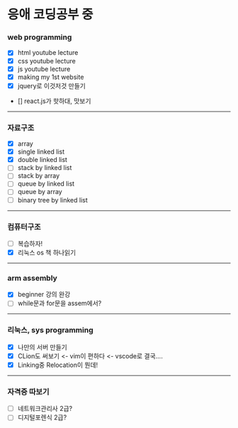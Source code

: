 <!---
kau-newbie/kau-newbie is a ✨ special ✨ repository because its `README.md` (this file) appears on your GitHub profile.
You can click the Preview link to take a look at your changes.
--->
# 응애 코딩공부 중

### web programming
- [x] html youtube lecture
- [x] css youtube lecture
- [x] js youtube lecture
- [x] making my 1st website
- [x] jquery로 이것저것 만들기
- [] react.js가 핫하대, 맛보기
___
### 자료구조
- [x] array
- [x] single linked list 
- [x] double linked list
- [ ] stack by linked list
- [ ] stack by array
- [ ] queue by linked list
- [ ] queue by array
- [ ] binary tree by linked list
___
### 컴퓨터구조
- [ ] 복습하자!
- [x] 리눅스 os 책 하나읽기
___
### arm assembly
- [x] beginner 강의 완강
- [ ] while문과 for문을 assem에서?
___
### 리눅스, sys programming
- [x] 나만의 서버 만들기
- [x] CLion도 써보기 <- vim이 편하다 <- vscode로 결국....
- [x] Linking중 Relocation이 뭔데!

___
### 자격증 따보기
- [ ] 네트워크관리사 2급?
- [ ] 디지털포렌식 2급?
